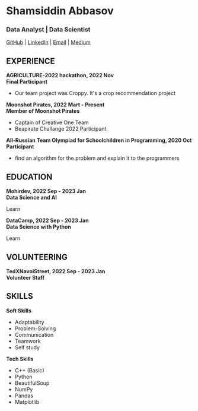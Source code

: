 # Shamsiddin Abbasov

### Data Analyst | Data Scientist

[GitHub](https://github.com/shamsiddin-abbasov/) | [LinkedIn](https://linkedin.com/in/shamsiddin-abbasov) | [Email](mailto:mrshamsiddinabbasov@gmail.com) | [Medium](https://shamsiddinabbasov.medium.com/)

## EXPERIENCE

**AGRICULTURE-2022 hackathon, 2022 Nov**\
**Final Participant**

- Our team project was Croppy. It's a crop recommendation project

**Moonshot Pirates, 2022 Mart - Present**\
**Member of Moonshot Pirates**

- Captain of Creative One Team
- Beapirate Challange 2022 Participant

**All-Russian Team Olympiad for Schoolchildren in Programming, 2020 Oct**\
**Participant**

- find an algorithm for the problem and explain it to the programmers

## EDUCATION

**Mohirdev, 2022 Sep - 2023 Jan**\
**Data Science and AI**

Learn

**DataCamp, 2022 Sep - 2023 Jan**\
**Data Science with Python**

Learn

## VOLUNTEERING

**TedXNavoiStreet, 2022 Sep - 2023 Jan**\
**Volunteer Staff**

## SKILLS

**Soft Skills**

- Adaptability
- Problem-Solving
- Communication
- Teamwork
- Self study

**Tech Skills**

- C++ (Basic)
- Python
- BeautifulSoup
- NumPy
- Pandas
- Matplotlib
